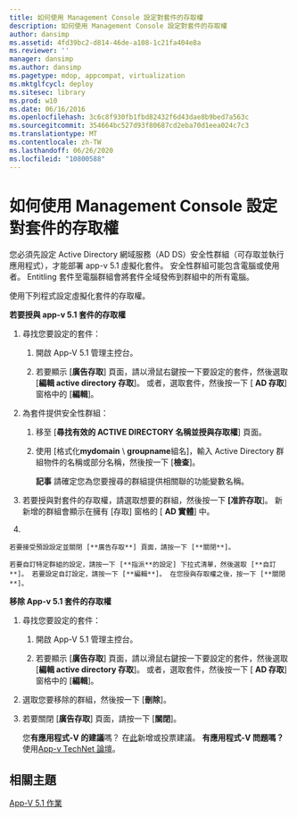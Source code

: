 ```yaml
---
title: 如何使用 Management Console 設定對套件的存取權
description: 如何使用 Management Console 設定對套件的存取權
author: dansimp
ms.assetid: 4fd39bc2-d814-46de-a108-1c21fa404e8a
ms.reviewer: ''
manager: dansimp
ms.author: dansimp
ms.pagetype: mdop, appcompat, virtualization
ms.mktglfcycl: deploy
ms.sitesec: library
ms.prod: w10
ms.date: 06/16/2016
ms.openlocfilehash: 3c6c8f930fb1fbd82432f6d43dae8b9bed7a563c
ms.sourcegitcommit: 354664bc527d93f80687cd2eba70d1eea024c7c3
ms.translationtype: MT
ms.contentlocale: zh-TW
ms.lasthandoff: 06/26/2020
ms.locfileid: "10800588"
---
```

# 如何使用 Management Console 設定對套件的存取權


您必須先設定 Active Directory 網域服務（AD DS）安全性群組（可存取並執行應用程式），才能部署 app-v 5.1 虛擬化套件。 安全性群組可能包含電腦或使用者。 Entitling 套件至電腦群組會將套件全域發佈到群組中的所有電腦。

使用下列程式設定虛擬化套件的存取權。

**若要授與 app-v 5.1 套件的存取權**

1.  尋找您要設定的套件：

    1.  開啟 App-V 5.1 管理主控台。

    2.  若要顯示 [**廣告存取**] 頁面，請以滑鼠右鍵按一下要設定的套件，然後選取 [**編輯 active directory 存取**]。 或者，選取套件，然後按一下 [ **AD 存取**] 窗格中的 [**編輯**]。

2.  為套件提供安全性群組：

    1.  移至 [**尋找有效的 ACTIVE DIRECTORY 名稱並授與存取權**] 頁面。

    2.  使用 [格式化**mydomain**  \\  **groupname**組名]，輸入 Active Directory 群組物件的名稱或部分名稱，然後按一下 [**檢查**]。

        **記事** 請確定您為您要搜尋的群組提供相關聯的功能變數名稱。

         

3.  若要授與對套件的存取權，請選取想要的群組，然後按一下 **[准許存取**]。 新新增的群組會顯示在擁有 [存取] 窗格的 [ **AD 實體**] 中。

4.  

    若要接受預設設定並關閉 [**廣告存取**] 頁面，請按一下 [**關閉**]。

    若要自訂特定群組的設定，請按一下 [**指派**的設定] 下拉式清單，然後選取 [**自訂**]。 若要設定自訂設定，請按一下 [**編輯**]。 在您授與存取權之後，按一下 [**關閉**]。

**移除 App-v 5.1 套件的存取權**

1.  尋找您要設定的套件：

    1.  開啟 App-V 5.1 管理主控台。

    2.  若要顯示 [**廣告存取**] 頁面，請以滑鼠右鍵按一下要設定的套件，然後選取 [**編輯 active directory 存取**]。 或者，選取套件，然後按一下 [ **AD 存取**] 窗格中的 [**編輯**]。

2.  選取您要移除的群組，然後按一下 [**刪除**]。

3.  若要關閉 [**廣告存取**] 頁面，請按一下 [**關閉**]。

    您**有應用程式-V 的建議**嗎？ 在[此](http://appv.uservoice.com/forums/280448-microsoft-application-virtualization)新增或投票建議。 **有應用程式-V 問題嗎？** 使用[App-v TechNet 論壇](https://social.technet.microsoft.com/Forums/home?forum=mdopappv)。

## 相關主題


[App-V 5.1 作業](operations-for-app-v-51.md)

 

 





